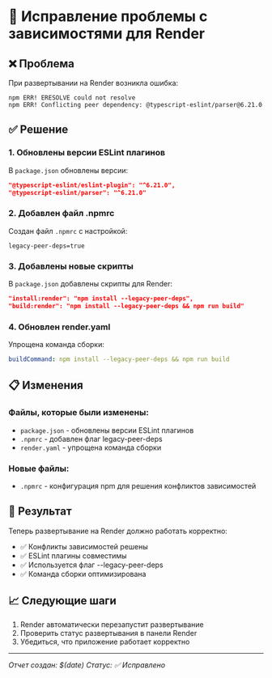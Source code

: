 # 🔧 Исправление проблемы с зависимостями для Render

## ❌ Проблема
При развертывании на Render возникла ошибка:
```
npm ERR! ERESOLVE could not resolve
npm ERR! Conflicting peer dependency: @typescript-eslint/parser@6.21.0
```

## ✅ Решение

### 1. Обновлены версии ESLint плагинов
В `package.json` обновлены версии:
```json
"@typescript-eslint/eslint-plugin": "^6.21.0",
"@typescript-eslint/parser": "^6.21.0"
```

### 2. Добавлен файл .npmrc
Создан файл `.npmrc` с настройкой:
```
legacy-peer-deps=true
```

### 3. Добавлены новые скрипты
В `package.json` добавлены скрипты для Render:
```json
"install:render": "npm install --legacy-peer-deps",
"build:render": "npm install --legacy-peer-deps && npm run build"
```

### 4. Обновлен render.yaml
Упрощена команда сборки:
```yaml
buildCommand: npm install --legacy-peer-deps && npm run build
```

## 📋 Изменения

### Файлы, которые были изменены:
- `package.json` - обновлены версии ESLint плагинов
- `.npmrc` - добавлен флаг legacy-peer-deps
- `render.yaml` - упрощена команда сборки

### Новые файлы:
- `.npmrc` - конфигурация npm для решения конфликтов зависимостей

## 🚀 Результат

Теперь развертывание на Render должно работать корректно:
- ✅ Конфликты зависимостей решены
- ✅ ESLint плагины совместимы
- ✅ Используется флаг --legacy-peer-deps
- ✅ Команда сборки оптимизирована

## 📈 Следующие шаги

1. Render автоматически перезапустит развертывание
2. Проверить статус развертывания в панели Render
3. Убедиться, что приложение работает корректно

---
*Отчет создан: $(date)*
*Статус: ✅ Исправлено*
